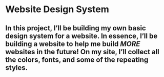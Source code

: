 # Website Design System

## In this project, I’ll be building my own basic design system for a website. In essence, I’ll be building a website to help me build _MORE_ websites in the future! On my site, I’ll collect all the colors, fonts, and some of the repeating styles.
